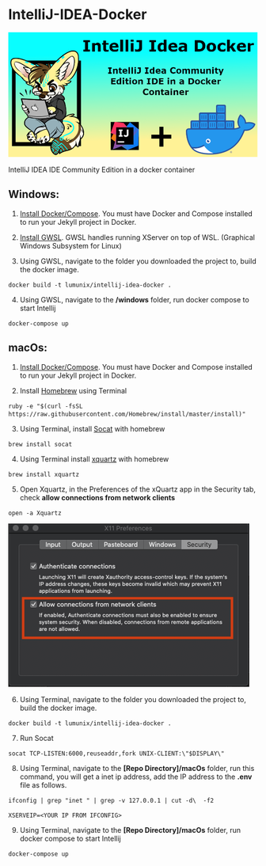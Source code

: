 # IntelliJ-IDEA-Docker
![Project-Banner](/readme/project-banner.png)

IntelliJ IDEA IDE Community Edition in a docker container


## Windows:
1. [Install Docker/Compose](https://docs.docker.com/compose/install/). You must have Docker and Compose installed to run your Jekyll project in Docker.

2. [Install GWSL](https://opticos.github.io/gwsl/). GWSL handles running XServer on top of WSL. (Graphical Windows Subsystem for Linux)

3. Using GWSL, navigate to the folder you downloaded the project to, build the docker image.

```
docker build -t lumunix/intellij-idea-docker .
```
4. Using GWSL, navigate to the **<Repo Directory>/windows** folder, run docker compose to start Intellij

```
docker-compose up
```


## macOs:
1. [Install Docker/Compose](https://docs.docker.com/compose/install/). You must have Docker and Compose installed to run your Jekyll project in Docker.

2. Install [Homebrew](https://brew.sh) using Terminal
```
ruby -e "$(curl -fsSL https://raw.githubusercontent.com/Homebrew/install/master/install)"
```

3. Using Terminal, install [Socat](https://linux.die.net/man/1/socat) with homebrew

```
brew install socat
```

4. Using Terminal install [xquartz](https://www.xquartz.org) with homebrew
```
brew install xquartz
```

5. Open Xquartz, in the Preferences of the xQuartz app in the Security tab, check **allow connections from network clients**
```
open -a Xquartz
```
![x11 Zquartz Preferences](readme/x11pref.png)

6. Using Terminal, navigate to the folder you downloaded the project to, build the docker image.
```
docker build -t lumunix/intellij-idea-docker .
```
7. Run Socat
```
socat TCP-LISTEN:6000,reuseaddr,fork UNIX-CLIENT:\"$DISPLAY\"
```

8. Using Terminal, navigate to the **[Repo Directory]/macOs** folder, run this command, you will get a inet ip address, add the IP address to the **.env** file as follows.
```
ifconfig | grep "inet " | grep -v 127.0.0.1 | cut -d\  -f2
```

```
XSERVEIP=<YOUR IP FROM IFCONFIG>
```

9. Using Terminal, navigate to the **[Repo Directory]/macOs** folder, run docker compose to start Intellij

```
docker-compose up
```
